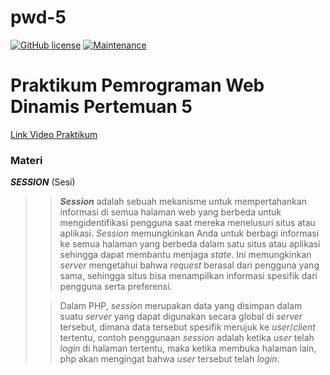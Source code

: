 # pwd-5
[![GitHub license](https://img.shields.io/github/license/Naereen/StrapDown.js.svg)](https://github.com/himawanTIF/pwd-5/blob/main/LICENSE)
[![Maintenance](https://img.shields.io/badge/Maintained%3F-yes-green.svg)](https://github.com/himawanTIF/pwd-5/graphs/commit-activity)

# Praktikum Pemrograman Web Dinamis Pertemuan 5
[Link Video Praktikum](https://drive.google.com/file/d/10NQRnnhQ5r0hAZIo-80iMMGaNcqDiRFW/view)

### Materi

__*SESSION*__ (Sesi)
>> __*Session*__ adalah sebuah mekanisme untuk mempertahankan informasi di semua halaman web yang berbeda untuk mengidentifikasi pengguna saat mereka  menelusuri situs atau aplikasi. *Session* memungkinkan Anda untuk berbagi informasi ke semua halaman yang berbeda dalam satu situs atau aplikasi sehingga dapat membantu menjaga *state*. Ini memungkinkan *server* mengetahui bahwa *request* berasal dari pengguna yang sama, sehingga situs bisa menampilkan informasi spesifik dari pengguna serta preferensi.
>
>> Dalam PHP, *session* merupakan data yang disimpan dalam suatu *server* yang dapat digunakan secara global di *server* tersebut, dimana data tersebut spesifik merujuk ke *user*/*client* tertentu, contoh penggunaan *session* adalah ketika *user* telah *login* di halaman tertentu, maka ketika membuka halaman lain, php akan mengingat bahwa *user* tersebut telah *login*.